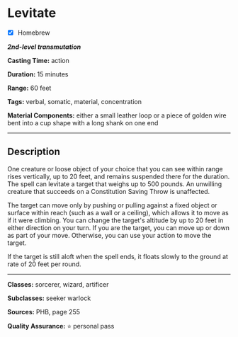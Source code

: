 # Levitate

- [x] Homebrew

***2nd-level transmutation***

**Casting Time:** action

**Duration:** 15 minutes

**Range:** 60 feet

**Tags:** verbal, somatic, material, concentration

**Material Components:** either a small leather loop or a piece of golden wire bent into a cup shape with a long shank on one end

---

## Description
One creature or loose object of your choice that you can see within range rises vertically, up to 20 feet, and remains suspended there for the duration.
The spell can levitate a target that weighs up to 500 pounds.
An unwilling creature that succeeds on a Constitution Saving Throw is unaffected.

The target can move only by pushing or pulling against a fixed object or surface within reach (such as a wall or a ceiling), which allows it to move as if it were climbing.
You can change the target's altitude by up to 20 feet in either direction on your turn.
If you are the target, you can move up or down as part of your move.
Otherwise, you can use your action to move the target.

If the target is still aloft when the spell ends, it floats slowly to the ground at rate of 20 feet per round.

---

**Classes:** sorcerer, wizard, artificer

**Subclasses:** seeker warlock

**Sources:** PHB, page 255

**Quality Assurance:** :star: personal pass
